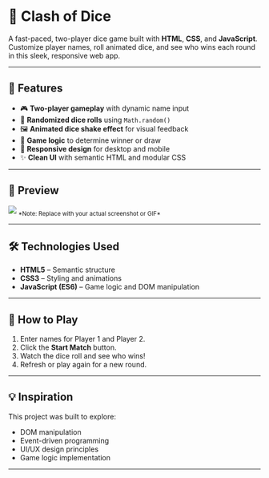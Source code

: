 # 🎲 Clash of Dice

A fast-paced, two-player dice game built with **HTML**, **CSS**, and **JavaScript**. Customize player names, roll animated dice, and see who wins each round in this sleek, responsive web app.

---

## 🚀 Features

- 🎮 **Two-player gameplay** with dynamic name input
- 🎲 **Randomized dice rolls** using `Math.random()`
- 🖼️ **Animated dice shake effect** for visual feedback
- 🧠 **Game logic** to determine winner or draw
- 📱 **Responsive design** for desktop and mobile
- ✨ **Clean UI** with semantic HTML and modular CSS

---

## 📸 Preview
<img src = "./Dice Game-Preview"> 
<sub>*Note: Replace with your actual screenshot or GIF*</sub>

---

## 🛠️ Technologies Used

- **HTML5** – Semantic structure
- **CSS3** – Styling and animations
- **JavaScript (ES6)** – Game logic and DOM manipulation


---

## 🧪 How to Play

1. Enter names for Player 1 and Player 2.
2. Click the **Start Match** button.
3. Watch the dice roll and see who wins!
4. Refresh or play again for a new round.

---


## 💡 Inspiration

This project was built to explore:
- DOM manipulation
- Event-driven programming
- UI/UX design principles
- Game logic implementation

---
